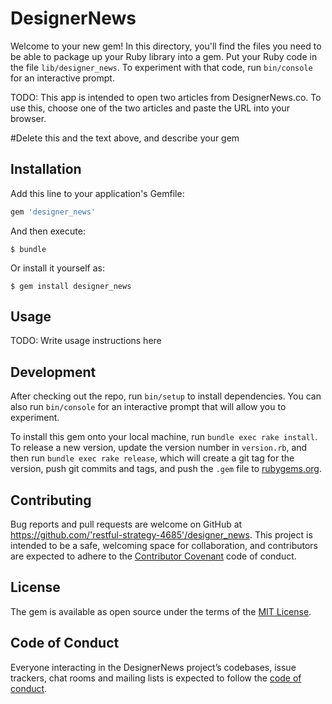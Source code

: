 # DesignerNews

Welcome to your new gem! In this directory, you'll find the files you need to be able to package up your Ruby library into a gem. Put your Ruby code in the file `lib/designer_news`. To experiment with that code, run `bin/console` for an interactive prompt.

TODO: This app is intended to open two articles from DesignerNews.co. To use this, choose one of the two articles and paste the URL into your browser.

#Delete this and the text above, and describe your gem

## Installation

Add this line to your application's Gemfile:

```ruby
gem 'designer_news'
```

And then execute:

    $ bundle

Or install it yourself as:

    $ gem install designer_news

## Usage

TODO: Write usage instructions here

## Development

After checking out the repo, run `bin/setup` to install dependencies. You can also run `bin/console` for an interactive prompt that will allow you to experiment.

To install this gem onto your local machine, run `bundle exec rake install`. To release a new version, update the version number in `version.rb`, and then run `bundle exec rake release`, which will create a git tag for the version, push git commits and tags, and push the `.gem` file to [rubygems.org](https://rubygems.org).

## Contributing

Bug reports and pull requests are welcome on GitHub at https://github.com/'restful-strategy-4685'/designer_news. This project is intended to be a safe, welcoming space for collaboration, and contributors are expected to adhere to the [Contributor Covenant](http://contributor-covenant.org) code of conduct.

## License

The gem is available as open source under the terms of the [MIT License](https://opensource.org/licenses/MIT).

## Code of Conduct

Everyone interacting in the DesignerNews project’s codebases, issue trackers, chat rooms and mailing lists is expected to follow the [code of conduct](https://github.com/'restful-strategy-4685'/designer_news/blob/master/CODE_OF_CONDUCT.md).
